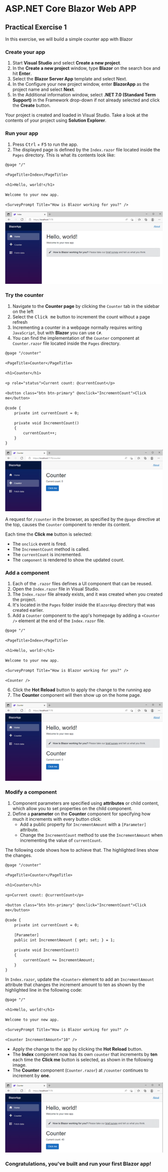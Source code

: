 # ASP.NET Core Blazor Web APP

## Practical Exercise 1

In this exercise, we will build a simple counter app with Blazor

### Create your app

1. Start **Visual Studio** and select **Create a new project**.
2. In the **Create a new project** window, type **Blazor** on the search box and hit **Enter**.
3. Select the **Blazor Server App** template and select Next.
4. In the Configure your new project window, enter **BlazorApp** as the project name and select **Next**.
5. In the Additional information window, select **.NET 7.0 (Standard Term Support)** in the Framework drop-down if not already selected and click the **Create** button.

Your project is created and loaded in Visual Studio. Take a look at the contents of your project using **Solution Explorer**.

### Run your app

1. Press <kbd>Ctrl</kbd> + <kbd>F5</kbd> to run the app.
2. The displayed page is defined by the `Index.razor` file located inside the `Pages` directory. This is what its contents look like:

```HTML+RAZOR
@page "/"

<PageTitle>Index</PageTitle>

<h1>Hello, world!</h1>

Welcome to your new app.

<SurveyPrompt Title="How is Blazor working for you?" />
```
![Image](/ASP.NET%20Core/ASP.NET%20Core%20Blazor%20Web%20App/Images/screenshot-blazor-tutorial-run.png)

### Try the counter

1. Navigate to the **Counter page** by clicking the `Counter` tab in the sidebar on the left
2. Select the <kbd>Click me</kbd> button to increment the count without a page refresh
3. Incrementing a counter in a webpage normally requires writing `JavaScript`, but with **Blazor** you can use `C#`.
4. You can find the implementation of the `Counter` component at `Counter.razor` file located inside the `Pages` directory.

```HTML+RAZOR
@page "/counter"

<PageTitle>Counter</PageTitle>

<h1>Counter</h1>

<p role="status">Current count: @currentCount</p>

<button class="btn btn-primary" @onclick="IncrementCount">Click me</button>

@code {
    private int currentCount = 0;

    private void IncrementCount()
    {
        currentCount++;
    }
}

```

![Image](/ASP.NET%20Core/ASP.NET%20Core%20Blazor%20Web%20App/Images/screenshot-blazor-tutorial-try.png)

A request for `/counter` in the browser, as specified by the `@page` directive at the top, causes the `Counter` component to render its content.

Each time the **Click me** button is selected:

* The `onclick` event is fired.
* The `IncrementCount` method is called.
* The `currentCount` is incremented.
* The `component` is rendered to show the updated count.


### Add a component

1. Each of the `.razor` files defines a UI component that can be reused.
2. Open the `Index.razor` file in Visual Studio.
3. The `Index.razor` file already exists, and it was created when you created the project. 
4. It's located in the `Pages` folder inside the `BlazorApp` directory that was created earlier.
5. Add a `Counter` component to the app's homepage by adding a `<Counter />` element at the end of the `Index.razor` file.

```HTML+RAZOR
@page "/"

<PageTitle>Index</PageTitle>

<h1>Hello, world!</h1>

Welcome to your new app.

<SurveyPrompt Title="How is Blazor working for you?" />

<Counter />
```

6. Click the **Hot Reload** button to apply the change to the running app
7. The **Counter** component will then show up on the home page.

![Image](/ASP.NET%20Core/ASP.NET%20Core%20Blazor%20Web%20App/Images/screenshot-blazor-tutorial-add.png)

### Modify a component

1. Component parameters are specified using **attributes** or child content, which allow you to set properties on the child component.
2. Define a **parameter** on the **Counter** component for specifying how much it increments with every button click:
   * Add a public property for `IncrementAmount` with a `[Parameter]` attribute.
   * Change the `IncrementCount` method to use the `IncrementAmount` when incrementing the value of `currentCount`.

The following code shows how to achieve that. The highlighted lines show the changes.

```HTML+RAZOR
@page "/counter"

<PageTitle>Counter</PageTitle>

<h1>Counter</h1>

<p>Current count: @currentCount</p>

<button class="btn btn-primary" @onclick="IncrementCount">Click me</button>

@code {
    private int currentCount = 0;

    [Parameter]
    public int IncrementAmount { get; set; } = 1;

    private void IncrementCount()
    {
        currentCount += IncrementAmount;
    }
}

```

In `Index.razor`, update the `<Counter>` element to add an `IncrementAmount` attribute that changes the increment amount to ten as shown by the highlighted line in the following code:

```HTML+RAZOR
@page "/"

<h1>Hello, world!</h1>

Welcome to your new app.

<SurveyPrompt Title="How is Blazor working for you?" />

<Counter IncrementAmount="10" />

```

* Apply the change to the app by clicking the **Hot Reload** button. 
* The **Index** component now has its own `counter` that increments by **ten** each time the **Click me** button is selected, as shown in the following image. 
* The **Counter** component (`Counter.razor`) at `/counter` continues to increment by **one**.

![Image](/ASP.NET%20Core/ASP.NET%20Core%20Blazor%20Web%20App/Images/screenshot-blazor-tutorial-modify.png)

### Congratulations, you've built and run your first Blazor app!